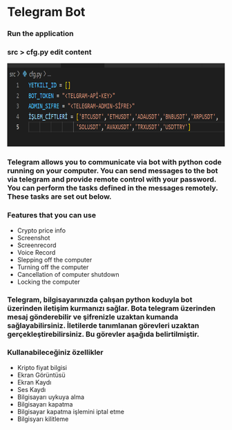 # Telegram Bot

### Run the application

### src > cfg.py edit content

<img src="https://github.com/furkantahabademci/telegram-bot-python/blob/main/img/cfg-edit.png" alt="1" width = 768px height = 193px >


### Telegram allows you to communicate via bot with python code running on your computer. You can send messages to the bot via telegram and provide remote control with your password. You can perform the tasks defined in the messages remotely. These tasks are set out below.


### Features that you can use
- Crypto price info  
- Screenshot
- Screenrecord
- Voice Record
- Slepping off the computer
- Turning off the computer
- Cancellation of computer shutdown
- Locking the computer


### Telegram, bilgisayarınızda çalışan python koduyla bot üzerinden iletişim kurmanızı sağlar. Bota telegram üzerinden mesaj gönderebilir ve şifrenizle uzaktan kumanda sağlayabilirsiniz. İletilerde tanımlanan görevleri uzaktan gerçekleştirebilirsiniz. Bu görevler aşağıda belirtilmiştir.

### Kullanabileceğiniz özellikler
- Kripto fiyat bilgisi
- Ekran Görüntüsü
- Ekran Kaydı
- Ses Kaydı
- Bilgisayarı uykuya alma
- Bilgisayarı kapatma
- Bilgisayar kapatma işlemini iptal etme 
- Bilgisyarı kilitleme 
